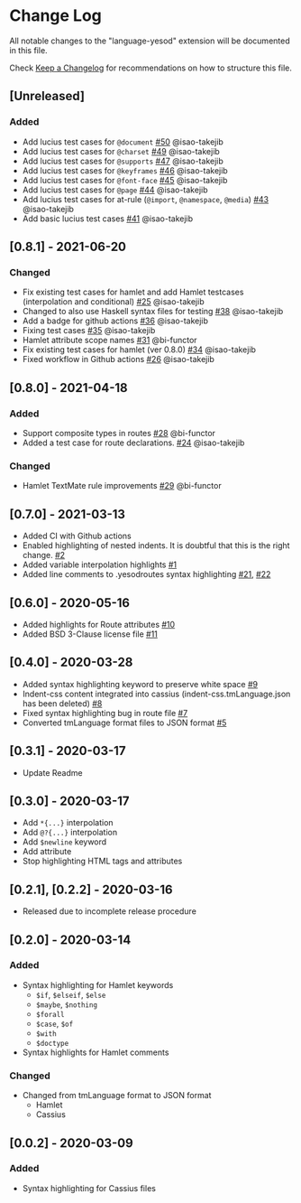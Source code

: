 # Change Log

All notable changes to the "language-yesod" extension will be documented in this file.

Check [Keep a Changelog](http://keepachangelog.com/) for recommendations on how to structure this file.

## [Unreleased]

### Added

- Add lucius test cases for `@document` [#50](https://github.com/e-bigmoon/vscode-language-yesod/pull/50) @isao-takejib
- Add lucius test cases for `@charset` [#49](https://github.com/e-bigmoon/vscode-language-yesod/pull/49) @isao-takejib
- Add lucius test cases for `@supports` [#47](https://github.com/e-bigmoon/vscode-language-yesod/pull/47) @isao-takejib
- Add lucius test cases for `@keyframes` [#46](https://github.com/e-bigmoon/vscode-language-yesod/pull/46) @isao-takejib
- Add lucius test cases for `@font-face` [#45](https://github.com/e-bigmoon/vscode-language-yesod/pull/45) @isao-takejib
- Add lucius test cases for `@page` [#44](https://github.com/e-bigmoon/vscode-language-yesod/pull/44) @isao-takejib
- Add lucius test cases for at-rule (`@import`, `@namespace`, `@media`) [#43](https://github.com/e-bigmoon/vscode-language-yesod/pull/43) @isao-takejib
- Add basic lucius test cases [#41](https://github.com/e-bigmoon/vscode-language-yesod/pull/41) @isao-takejib

## [0.8.1] - 2021-06-20

### Changed

- Fix existing test cases for hamlet and add Hamlet testcases (interpolation and conditional) [#25](https://github.com/e-bigmoon/vscode-language-yesod/pull/25) @isao-takejib
- Changed to also use Haskell syntax files for testing [#38](https://github.com/e-bigmoon/vscode-language-yesod/pull/38) @isao-takejib
- Add a badge for github actions [#36](https://github.com/e-bigmoon/vscode-language-yesod/pull/36) @isao-takejib
- Fixing test cases [#35](https://github.com/e-bigmoon/vscode-language-yesod/pull/35) @isao-takejib
- Hamlet attribute scope names [#31](https://github.com/e-bigmoon/vscode-language-yesod/pull/31) @bi-functor
- Fix existing test cases for hamlet (ver 0.8.0) [#34](https://github.com/e-bigmoon/vscode-language-yesod/pull/34) @isao-takejib
- Fixed workflow in Github actions [#26](https://github.com/e-bigmoon/vscode-language-yesod/pull/26) @isao-takejib

## [0.8.0] - 2021-04-18

### Added

- Support composite types in routes [#28](https://github.com/e-bigmoon/vscode-language-yesod/pull/28) @bi-functor
- Added a test case for route declarations. [#24](https://github.com/e-bigmoon/vscode-language-yesod/pull/24) @isao-takejib

### Changed

- Hamlet TextMate rule improvements [#29](https://github.com/e-bigmoon/vscode-language-yesod/pull/29) @bi-functor

## [0.7.0] - 2021-03-13

- Added CI with Github actions
- Enabled highlighting of nested indents. It is doubtful that this is the right change. [#2](https://github.com/e-bigmoon/vscode-language-yesod/issues/2)
- Added variable interpolation highlights [#1](https://github.com/e-bigmoon/vscode-language-yesod/issues/1)
- Added line comments to .yesodroutes syntax highlighting [#21](https://github.com/e-bigmoon/vscode-language-yesod/pull/21), [#22](https://github.com/e-bigmoon/vscode-language-yesod/pull/21)

## [0.6.0] - 2020-05-16

- Added highlights for Route attributes [#10](https://github.com/e-bigmoon/vscode-language-yesod/issues/10)
- Added BSD 3-Clause license file [#11](https://github.com/e-bigmoon/vscode-language-yesod/issues/11)

## [0.4.0] - 2020-03-28

- Added syntax highlighting keyword to preserve white space [#9](https://github.com/e-bigmoon/vscode-language-yesod/pull/9)
- Indent-css content integrated into cassius (indent-css.tmLanguage.json has been deleted) [#8](https://github.com/e-bigmoon/vscode-language-yesod/pull/8)
- Fixed syntax highlighting bug in route file [#7](https://github.com/e-bigmoon/vscode-language-yesod/pull/7)
- Converted tmLanguage format files to JSON format [#5](https://github.com/e-bigmoon/vscode-language-yesod/pull/5)

## [0.3.1] - 2020-03-17

- Update Readme

## [0.3.0] - 2020-03-17

- Add `*{...}` interpolation
- Add `@?{...}` interpolation
- Add `$newline` keyword
- Add attribute
- Stop highlighting HTML tags and attributes

## [0.2.1], [0.2.2] - 2020-03-16

- Released due to incomplete release procedure

## [0.2.0] - 2020-03-14

### Added

- Syntax highlighting for Hamlet keywords
    - `$if`, `$elseif`, `$else`
    - `$maybe`, `$nothing`
    - `$forall`
    - `$case`, `$of`
    - `$with`
    - `$doctype`
- Syntax highlights for Hamlet comments

### Changed

- Changed from tmLanguage format to JSON format
    - Hamlet
    - Cassius

## [0.0.2] - 2020-03-09

### Added

- Syntax highlighting for Cassius files

